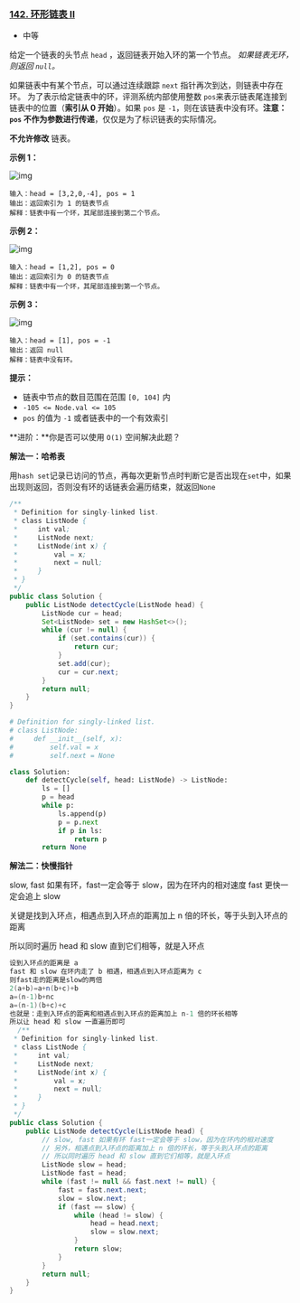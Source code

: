 ### [142. 环形链表 II](https://leetcode.cn/problems/linked-list-cycle-ii/)

- 中等

给定一个链表的头节点  `head` ，返回链表开始入环的第一个节点。 *如果链表无环，则返回 `null`。*

如果链表中有某个节点，可以通过连续跟踪 `next` 指针再次到达，则链表中存在环。 为了表示给定链表中的环，评测系统内部使用整数 `pos`来表示链表尾连接到链表中的位置（**索引从 0 开始**）。如果 `pos` 是 `-1`，则在该链表中没有环。**注意：`pos` 不作为参数进行传递**，仅仅是为了标识链表的实际情况。

**不允许修改** 链表。

**示例 1：**

 ![img](https://assets.leetcode.com/uploads/2018/12/07/circularlinkedlist.png)

```
输入：head = [3,2,0,-4], pos = 1
输出：返回索引为 1 的链表节点
解释：链表中有一个环，其尾部连接到第二个节点。
```

**示例 2：**

 ![img](https://assets.leetcode-cn.com/aliyun-lc-upload/uploads/2018/12/07/circularlinkedlist_test2.png)

```
输入：head = [1,2], pos = 0
输出：返回索引为 0 的链表节点
解释：链表中有一个环，其尾部连接到第一个节点。
```

**示例 3：**

 ![img](https://assets.leetcode-cn.com/aliyun-lc-upload/uploads/2018/12/07/circularlinkedlist_test3.png)

```
输入：head = [1], pos = -1
输出：返回 null
解释：链表中没有环。
```

**提示：**

- 链表中节点的数目范围在范围 `[0, 104]` 内
- `-105 <= Node.val <= 105`
- `pos` 的值为 `-1` 或者链表中的一个有效索引

**进阶：**你是否可以使用 `O(1)` 空间解决此题？

**解法一：哈希表**

用`hash set`记录已访问的节点，再每次更新节点时判断它是否出现在`set`中，如果出现则返回，否则没有环的话链表会遍历结束，就返回`None`

```java
/**
 * Definition for singly-linked list.
 * class ListNode {
 *     int val;
 *     ListNode next;
 *     ListNode(int x) {
 *         val = x;
 *         next = null;
 *     }
 * }
 */
public class Solution {
    public ListNode detectCycle(ListNode head) {
        ListNode cur = head;
        Set<ListNode> set = new HashSet<>();
        while (cur != null) {
            if (set.contains(cur)) {
                return cur;
            }
            set.add(cur);
            cur = cur.next;
        }
        return null;
    }
}
```

```python
# Definition for singly-linked list.
# class ListNode:
#     def __init__(self, x):
#         self.val = x
#         self.next = None

class Solution:
    def detectCycle(self, head: ListNode) -> ListNode:
        ls = []
        p = head
        while p:
            ls.append(p)
            p = p.next
            if p in ls:
                return p
        return None
```

**解法二：快慢指针**

slow, fast 如果有环，fast一定会等于 slow，因为在环内的相对速度 fast 更快一定会追上 slow

关键是找到入环点，相遇点到入环点的距离加上 n 倍的环长，等于头到入环点的距离

所以同时遍历 head 和 slow 直到它们相等，就是入环点

```java
设到入环点的距离是 a
fast 和 slow 在环内走了 b 相遇，相遇点到入环点距离为 c
则fast走的距离是slow的两倍
2(a+b)=a+n(b+c)+b
a=(n-1)b+nc
a=(n-1)(b+c)+c
也就是：走到入环点的距离和相遇点到入环点的距离加上 n-1 倍的环长相等
所以让 head 和 slow 一直遍历即可
  /**
 * Definition for singly-linked list.
 * class ListNode {
 *     int val;
 *     ListNode next;
 *     ListNode(int x) {
 *         val = x;
 *         next = null;
 *     }
 * }
 */
public class Solution {
    public ListNode detectCycle(ListNode head) {
        // slow, fast 如果有环 fast一定会等于 slow，因为在环内的相对速度
        // 另外，相遇点到入环点的距离加上 n 倍的环长，等于头到入环点的距离
        // 所以同时遍历 head 和 slow 直到它们相等，就是入环点
        ListNode slow = head;
        ListNode fast = head;
        while (fast != null && fast.next != null) {
            fast = fast.next.next;
            slow = slow.next;
            if (fast == slow) {
                while (head != slow) {
                    head = head.next;
                    slow = slow.next;
                }
                return slow;
            }
        }
        return null;
    }
}
```

